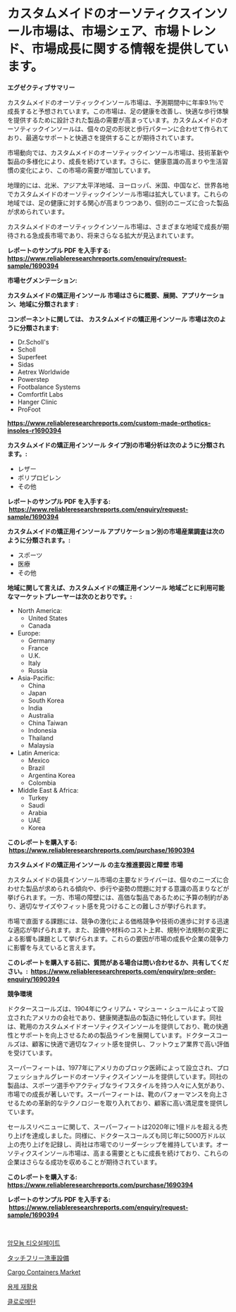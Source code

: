 <p><h1>カスタムメイドのオーソティクスインソール市場は、市場シェア、市場トレンド、市場成長に関する情報を提供しています。</h1></p><p><strong>エグゼクティブサマリー</strong></p>
<p><p>カスタムメイドのオーソティックインソール市場は、予測期間中に年率9.1％で成長すると予想されています。この市場は、足の健康を改善し、快適な歩行体験を提供するために設計された製品の需要が高まっています。カスタムメイドのオーソティックインソールは、個々の足の形状と歩行パターンに合わせて作られており、最適なサポートと快適さを提供することが期待されています。</p><p>市場動向では、カスタムメイドのオーソティックインソール市場は、技術革新や製品の多様化により、成長を続けています。さらに、健康意識の高まりや生活習慣の変化により、この市場の需要が増加しています。</p><p>地理的には、北米、アジア太平洋地域、ヨーロッパ、米国、中国など、世界各地でカスタムメイドのオーソティックインソール市場は拡大しています。これらの地域では、足の健康に対する関心が高まりつつあり、個別のニーズに合った製品が求められています。</p><p>カスタムメイドのオーソティックインソール市場は、さまざまな地域で成長が期待される急成長市場であり、将来さらなる拡大が見込まれています。</p></p>
<p><strong>レポートのサンプル PDF を入手する: <a href="https://www.reliableresearchreports.com/enquiry/request-sample/1690394">https://www.reliableresearchreports.com/enquiry/request-sample/1690394</a></strong></p>
<p><strong>市場セグメンテーション:</strong></p>
<p><strong> カスタムメイドの矯正用インソール 市場はさらに概要、展開、アプリケーション、地域に分類されます :</strong></p>
<p><strong>コンポーネントに関しては、 カスタムメイドの矯正用インソール 市場は次のように分類されます: &nbsp;</strong></p>
<p><ul><li>Dr.Scholl's</li><li>Scholl</li><li>Superfeet</li><li>Sidas</li><li>Aetrex Worldwide</li><li>Powerstep</li><li>Footbalance Systems</li><li>Comfortfit Labs</li><li>Hanger Clinic</li><li>ProFoot</li></ul></p>
<p><strong><a href="https://www.reliableresearchreports.com/custom-made-orthotics-insoles-r1690394">https://www.reliableresearchreports.com/custom-made-orthotics-insoles-r1690394</a></strong></p>
<p><strong> カスタムメイドの矯正用インソール タイプ別の市場分析は次のように分類されます。:</strong></p>
<p><ul><li>レザー</li><li>ポリプロピレン</li><li>その他</li></ul></p>
<p><strong>レポートのサンプル PDF を入手する: &nbsp;<a href="https://www.reliableresearchreports.com/enquiry/request-sample/1690394">https://www.reliableresearchreports.com/enquiry/request-sample/1690394</a></strong></p>
<p><strong> カスタムメイドの矯正用インソール アプリケーション別の市場産業調査は次のように分類されます。:</strong></p>
<p><ul><li>スポーツ</li><li>医療</li><li>その他</li></ul></p>
<p><strong>地域に関して言えば、カスタムメイドの矯正用インソール 地域ごとに利用可能なマーケットプレーヤーは次のとおりです。:</strong></p>
<p><ul>
    <li>
        North America:
        <ul>
            <li>United States</li>
            <li>Canada</li>
        </ul>
    </li>
    <li>
        Europe:
        <ul>
            <li>Germany</li>
            <li>France</li>
            <li>U.K.</li>
            <li>Italy</li>
            <li>Russia</li>
        </ul>
    </li>
    <li>
        Asia-Pacific:
        <ul>
            <li>China</li>
            <li>Japan</li>
            <li>South Korea</li>
            <li>India</li>
            <li>Australia</li>
            <li>China Taiwan</li>
            <li>Indonesia</li>
            <li>Thailand</li>
            <li>Malaysia</li>
        </ul>
    </li>
    <li>
        Latin America:
        <ul>
            <li>Mexico</li>
            <li>Brazil</li>
            <li>Argentina Korea</li>
            <li>Colombia</li>
        </ul>
    </li>
    <li>
        Middle East & Africa:
        <ul>
            <li>Turkey</li>
            <li>Saudi</li>
            <li>Arabia</li>
            <li>UAE</li>
            <li>Korea</li>
        </ul>
    </li>
    </ul></p>
<p><strong>このレポートを購入する: &nbsp;<a href="https://www.reliableresearchreports.com/purchase/1690394">https://www.reliableresearchreports.com/purchase/1690394</a></strong></p>
<p><strong>カスタムメイドの矯正用インソール の主な推進要因と障壁 市場</strong></p>
<p><p>カスタムメイドの装具インソール市場の主要なドライバーは、個々のニーズに合わせた製品が求められる傾向や、歩行や姿勢の問題に対する意識の高まりなどが挙げられます。一方、市場の障壁には、高価な製品であるために予算の制約があり、適切なサイズやフィット感を見つけることの難しさが挙げられます。</p><p>市場で直面する課題には、競争の激化による価格競争や技術の進歩に対する迅速な適応が挙げられます。また、設備や材料のコスト上昇、規制や法規制の変更による影響も課題として挙げられます。これらの要因が市場の成長や企業の競争力に影響を与えていると言えます。</p></p>
<p><strong>このレポートを購入する前に、質問がある場合は問い合わせるか、共有してください。:&nbsp; <a href="https://www.reliableresearchreports.com/enquiry/pre-order-enquiry/1690394">https://www.reliableresearchreports.com/enquiry/pre-order-enquiry/1690394</a></strong></p>
<p><strong>競争環境</strong></p>
<p><p>ドクタースコールズは、1904年にウィリアム・マシュー・シュールによって設立されたアメリカの会社であり、健康関連製品の製造に特化しています。同社は、靴用のカスタムメイドオーソティクスインソールを提供しており、靴の快適性とサポートを向上させるための製品ラインを展開しています。ドクタースコールズは、顧客に快適で適切なフィット感を提供し、フットウェア業界で高い評価を受けています。</p><p>スーパーフィートは、1977年にアメリカのブロック医師によって設立され、プロフェッショナルグレードのオーソティクスインソールを提供しています。同社の製品は、スポーツ選手やアクティブなライフスタイルを持つ人々に人気があり、市場での成長が著しいです。スーパーフィートは、靴のパフォーマンスを向上させるための革新的なテクノロジーを取り入れており、顧客に高い満足度を提供しています。</p><p>セールスリベニューに関して、スーパーフィートは2020年に1億ドルを超える売り上げを達成しました。同様に、ドクタースコールズも同じ年に5000万ドル以上の売り上げを記録し、両社は市場でのリーダーシップを維持しています。オーソティクスインソール市場は、高まる需要とともに成長を続けており、これらの企業はさらなる成功を収めることが期待されています。</p></p>
<p><strong>このレポートを購入する: &nbsp; <a href="https://www.reliableresearchreports.com/purchase/1690394">https://www.reliableresearchreports.com/purchase/1690394</a></strong></p>
<p><strong>レポートのサンプル PDF を入手する: &nbsp;<a href="https://www.reliableresearchreports.com/enquiry/request-sample/1690394">https://www.reliableresearchreports.com/enquiry/request-sample/1690394</a></strong><strong></strong></p>
<p>&nbsp;</p>
<p><p><a href="https://github.com/rsg307664904/Market-Research-Report-List-1/blob/main/731158229125.md">암모늄 티오설페이트</a></p><p><a href="https://github.com/xtkhtofdt934839/Market-Research-Report-List-1/blob/main/345097331775.md">タッチフリー洗車設備</a></p><p><a href="https://github.com/AKSHATREPORTPRIME/Market-Research-Report-List-4/blob/main/cargo-containers-market.md">Cargo Containers Market</a></p><p><a href="https://medium.com/@davionolson1/%EC%9A%A9%EB%A7%A4-%EC%9E%AC%ED%99%9C%EC%9A%A9-%EC%8B%9C%EC%9E%A5%EC%9D%80-%EC%8B%9C%EC%9E%A5-%EC%A0%90%EC%9C%A0%EC%9C%A8-%EA%B7%9C%EB%AA%A8-%EB%B0%8F-2031%EB%85%84%EA%B9%8C%EC%A7%80%EC%9D%98-%EC%98%88%EC%83%81-%EC%98%88%EC%B8%A1%EC%97%90-%EC%B4%88%EC%A0%90%EC%9D%84-%EB%A7%9E%EC%B6%94%EA%B3%A0-%EC%9E%88%EC%8A%B5%EB%8B%88%EB%8B%A4-fd284de011b8">용제 재활용</a></p><p><a href="https://medium.com/@desmondmraz12023/%ED%81%B4%EB%A1%9C%EB%A1%9C%EB%A9%94%ED%83%84-%EC%8B%9C%EC%9E%A5-%EB%B6%84%EC%84%9D-%EC%97%B0%ED%8F%89%EA%B7%A0-%EC%84%B1%EC%9E%A5%EB%A5%A0-cagr-%EC%8B%9C%EC%9E%A5-%EC%84%B8%EB%B6%84%ED%99%94-%EB%B0%8F-%EA%B8%80%EB%A1%9C%EB%B2%8C-%EC%82%B0%EC%97%85-%EA%B0%9C%EC%9A%94-5405492fa6a5">클로로메탄</a></p></p>